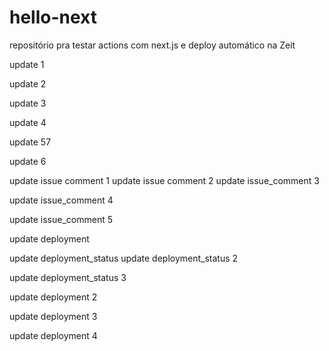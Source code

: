 # hello-next
repositório pra testar actions com next.js e deploy automático na Zeit

update 1

update 2

update 3

update 4

update 57

update 6

update issue comment 1
update issue comment 2
update issue_comment 3

update issue_comment 4

update issue_comment 5

update deployment

update deployment_status
update deployment_status 2

update deployment_status 3

update deployment 2

update deployment 3

update deployment 4
